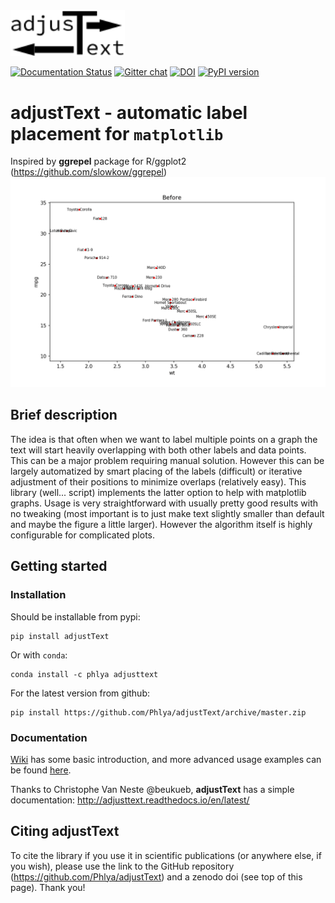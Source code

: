 <img src="https://github.com/Phlya/adjustText/blob/master/adjustText_logo.svg" width="183">

[![Documentation Status](https://readthedocs.org/projects/adjusttext/badge/?version=latest)](http://adjusttext.readthedocs.io/en/latest/?badge=latest)
[![Gitter chat](https://badges.gitter.im/gitterHQ/gitter.png)](https://gitter.im/adjustText/Lobby) 
[![DOI](https://zenodo.org/badge/49349828.svg)](https://zenodo.org/badge/latestdoi/49349828)
[![PyPI version](https://badge.fury.io/py/adjustText.svg)](https://badge.fury.io/py/adjustText)


# adjustText - automatic label placement for `matplotlib`

Inspired by **ggrepel** package for R/ggplot2 (https://github.com/slowkow/ggrepel) 
![Alt text](figures/mtcars.gif "Labelled mtcars dataset")

## Brief description

The idea is that often when we want to label multiple points on a graph the text will start heavily overlapping with both other labels and data points. This can be a major problem requiring manual solution. However this can be largely automatized by smart placing of the labels (difficult) or iterative adjustment of their positions to minimize overlaps (relatively easy). This library (well... script) implements the latter option to help with matplotlib graphs. Usage is very straightforward with usually pretty good results with no tweaking (most important is to just make text slightly smaller than default and maybe the figure a little larger). However the algorithm itself is highly configurable for complicated plots.

## Getting started

### Installation

Should be installable from pypi:
```
pip install adjustText
```
Or with `conda`:
```
conda install -c phlya adjusttext 
```

For the latest version from github:
```
pip install https://github.com/Phlya/adjustText/archive/master.zip
```

### Documentation

[Wiki] has some basic introduction, and more advanced usage examples can be found [here].

Thanks to Christophe Van Neste @beukueb, **adjustText** has a simple documentation:
http://adjusttext.readthedocs.io/en/latest/

[Wiki]: https://github.com/Phlya/adjustText/wiki
[here]: https://github.com/Phlya/adjustText/blob/master/docs/source/Examples.ipynb

## Citing **adjustText**

To cite the library if you use it in scientific publications (or anywhere else, if you wish), please use the link to the GitHub repository (https://github.com/Phlya/adjustText) and a zenodo doi (see top of this page). Thank you!
